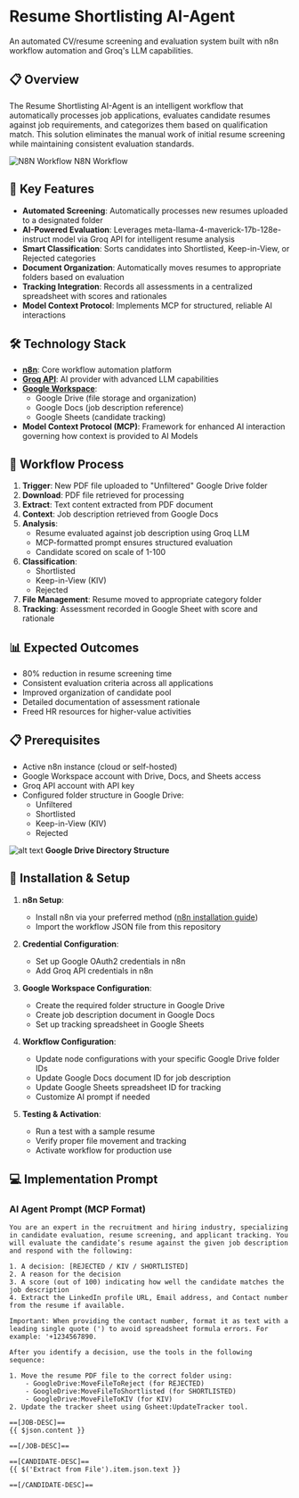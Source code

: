 # Resume Shortlisting AI-Agent

An automated CV/resume screening and evaluation system built with n8n workflow automation and Groq's LLM capabilities.

## 📋 Overview

The Resume Shortlisting AI-Agent is an intelligent workflow that automatically processes job applications, evaluates candidate resumes against job requirements, and categorizes them based on qualification match. This solution eliminates the manual work of initial resume screening while maintaining consistent evaluation standards.

![N8N Workflow](<Screenshot 2025-05-14 141851.png>)
N8N Workflow

## 🎯 Key Features

- **Automated Screening**: Automatically processes new resumes uploaded to a designated folder
- **AI-Powered Evaluation**: Leverages meta-llama-4-maverick-17b-128e-instruct model via Groq API for intelligent resume analysis
- **Smart Classification**: Sorts candidates into Shortlisted, Keep-in-View, or Rejected categories
- **Document Organization**: Automatically moves resumes to appropriate folders based on evaluation
- **Tracking Integration**: Records all assessments in a centralized spreadsheet with scores and rationales
- **Model Context Protocol**: Implements MCP for structured, reliable AI interactions

## 🛠️ Technology Stack

- **[n8n](https://n8n.io/)**: Core workflow automation platform
- **[Groq API](https://groq.com/)**: AI provider with advanced LLM capabilities
- **[Google Workspace](https://workspace.google.com/)**:
  - Google Drive (file storage and organization)
  - Google Docs (job description reference)
  - Google Sheets (candidate tracking)
- **Model Context Protocol (MCP)**: Framework for enhanced AI interaction governing how context is provided to AI Models

## 🔄 Workflow Process

1. **Trigger**: New PDF file uploaded to "Unfiltered" Google Drive folder
2. **Download**: PDF file retrieved for processing
3. **Extract**: Text content extracted from PDF document
4. **Context**: Job description retrieved from Google Docs
5. **Analysis**:
   - Resume evaluated against job description using Groq LLM
   - MCP-formatted prompt ensures structured evaluation
   - Candidate scored on scale of 1-100
6. **Classification**: 
   - Shortlisted
   - Keep-in-View (KIV)
   - Rejected
7. **File Management**: Resume moved to appropriate category folder
8. **Tracking**: Assessment recorded in Google Sheet with score and rationale

## 📊 Expected Outcomes

- 80% reduction in resume screening time
- Consistent evaluation criteria across all applications
- Improved organization of candidate pool
- Detailed documentation of assessment rationale
- Freed HR resources for higher-value activities

## 📋 Prerequisites

- Active n8n instance (cloud or self-hosted)
- Google Workspace account with Drive, Docs, and Sheets access
- Groq API account with API key
- Configured folder structure in Google Drive:
  - Unfiltered
  - Shortlisted
  - Keep-in-View (KIV)
  - Rejected


![alt text](image.png)
**Google Drive Directory Structure**

## 🚀 Installation & Setup

1. **n8n Setup**:
   - Install n8n via your preferred method ([n8n installation guide](https://docs.n8n.io/hosting/))
   - Import the workflow JSON file from this repository

2. **Credential Configuration**:
   - Set up Google OAuth2 credentials in n8n
   - Add Groq API credentials in n8n

3. **Google Workspace Configuration**:
   - Create the required folder structure in Google Drive
   - Create job description document in Google Docs
   - Set up tracking spreadsheet in Google Sheets

4. **Workflow Configuration**:
   - Update node configurations with your specific Google Drive folder IDs
   - Update Google Docs document ID for job description
   - Update Google Sheets spreadsheet ID for tracking
   - Customize AI prompt if needed

5. **Testing & Activation**:
   - Run a test with a sample resume
   - Verify proper file movement and tracking
   - Activate workflow for production use

## 💻 Implementation Prompt

### AI Agent Prompt (MCP Format)

```
You are an expert in the recruitment and hiring industry, specializing in candidate evaluation, resume screening, and applicant tracking. You will evaluate the candidate’s resume against the given job description and respond with the following:

1. A decision: [REJECTED / KIV / SHORTLISTED]
2. A reason for the decision
3. A score (out of 100) indicating how well the candidate matches the job description
4. Extract the LinkedIn profile URL, Email address, and Contact number from the resume if available.

Important: When providing the contact number, format it as text with a leading single quote (') to avoid spreadsheet formula errors. For example: '+1234567890.

After you identify a decision, use the tools in the following sequence:

1. Move the resume PDF file to the correct folder using:
    - GoogleDrive:MoveFileToReject (for REJECTED)
    - GoogleDrive:MoveFileToShortlisted (for SHORTLISTED)
    - GoogleDrive:MoveFileToKIV (for KIV)
2. Update the tracker sheet using Gsheet:UpdateTracker tool.

==[JOB-DESC]==
{{ $json.content }}

==[/JOB-DESC]==

==[CANDIDATE-DESC]==
{{ $('Extract from File').item.json.text }}

==[/CANDIDATE-DESC]==
```

